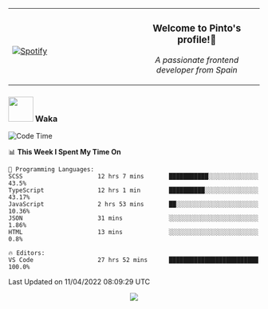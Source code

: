 <table width="100%" align="center"> 
  <tr>
  <td width="50%">
      
&nbsp; <br> [![Spotify](https://novatorem-zeta-rust.vercel.app/api/spotify)](https://open.spotify.com/user/novatorem-zeta-rust)

  </td>
  <td width="50%">
    <h3 align="center">Welcome to Pinto's profile!👋</h3>
    <p align="center"><em>A passionate frontend developer from Spain</em></p>
  </td>
  </table>

### <img src="https://media.giphy.com/media/VgCDAzcKvsR6OM0uWg/giphy.gif" width="50"> Waka

  <!--START_SECTION:waka-->
![Code Time](http://img.shields.io/badge/Code%20Time-243%20hrs%2014%20mins-blue)

📊 **This Week I Spent My Time On** 

```text
💬 Programming Languages: 
SCSS                     12 hrs 7 mins       ███████████░░░░░░░░░░░░░░   43.5% 
TypeScript               12 hrs 1 min        ██████████░░░░░░░░░░░░░░░   43.17% 
JavaScript               2 hrs 53 mins       ██░░░░░░░░░░░░░░░░░░░░░░░   10.36% 
JSON                     31 mins             ░░░░░░░░░░░░░░░░░░░░░░░░░   1.86% 
HTML                     13 mins             ░░░░░░░░░░░░░░░░░░░░░░░░░   0.8%

🔥 Editors: 
VS Code                  27 hrs 52 mins      █████████████████████████   100.0%

```


 Last Updated on 11/04/2022 08:09:29 UTC
<!--END_SECTION:waka-->

<div align="center">
<img src="https://github-readme-stats-gilt-tau.vercel.app/api/top-langs/?username=pinto-hub&layout=compact&theme=dracula" />
</div>
